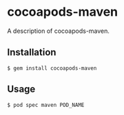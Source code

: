 # cocoapods-maven

A description of cocoapods-maven.

## Installation

    $ gem install cocoapods-maven

## Usage

    $ pod spec maven POD_NAME
